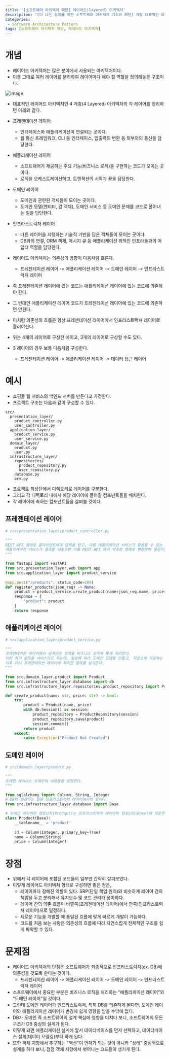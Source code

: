 ```yaml
---
title: '[소프트웨어 아키텍처 패턴] 레이어드(layered) 아키텍처'
description: "[더 나은 설계를 위한 소프트웨어 아키텍처 기초와 패턴] 가장 대표적인 아키텍처 패턴인 레이어드(layered) 아키텍처"
categories:
 - Software Architecture Pattern
tags: [소프트웨어 아키텍처 패턴, 레이어드 아키텍처]
---
```


# 개념
- 레이어드 아키텍처는 많은 분야에서 사용되는 아키텍처이다.
- 이름 그대로 여러 레이어를 분리하여 레이어마다 해야 할 역할을 정의해놓은 구조이다.

![image](https://user-images.githubusercontent.com/79494088/175446442-f3998d69-2e77-4b08-a9b7-8deacb6bd2ff.png)

- 대표적인 레이어드 아키텍처인 4 계층(4 Layered) 아키텍처의 각 레이어를 정리하면 아래와 같다.

- 프레젠테이션 레이어
  - 인터페이스와 애플리케이션이 연결되는 곳이다.
  - 웹 통신 프레임워크, CLI 등 인터페이스, 입출력의 변환 등 외부와의 통신을 담당한다.
- 애플리케이션 레이어
  - 소프트웨어가 제공하는 주요 기능(비즈니스 로직)을 구현하는 코드가 모이는 곳이다.
  - 로직을 오케스트레이션하고, 트랜잭션의 시작과 끝을 담당한다.
- 도메인 레이어
  - 도메인과 관련된 객체들이 모이는 곳이다.
  - 도메인 모델(엔티티, 값 객체), 도메인 서비스 등 도메인 문제를 코드로 풀어내는 일을 담당한다.
- 인프라스트럭처 레이어
  - 다른 레이어을 지탱하는 기술적 기반을 담은 객체들이 모이는 곳이다.
  - DB와의 연결, ORM 객체, 메시지 큐 등 애플리케이션 외적인 인프라들과의 어댑터 역할을 담당한다.

- 레이어드 아키텍처는 의존성의 방향이 다음처럼 흐른다.
  - 프레젠테이션 레이어 -> 애플리케이션 레이어 -> 도메인 레이어 -> 인프라스트럭처 레이어
- 즉 프레젠테이션 레이어에 있는 코드는 애플리케이션 레이어에 있는 코드에 의존해야 한다.
- 그 반대인 애플리케이션 레이어 코드가 프레젠테이션 레이어에 있는 코드에 의존하면 안된다.
- 이처럼 의존성의 흐름은 항상 프레젠테이션 레이어에서 인프라스트럭쳐 레이어로 흘러야한다.

- 위는 4개의 레이어로 구성한 예이고, 3개의 레이어로 구성할 수도 있다.
- 3 레이어의 경우 보통 다음처럼 구성한다.
  - 프레젠테이션 레이어 -> 애플리케이션 레이어 -> 데이터 접근 레이어

# 예시
- 쇼핑몰 웹 서비스의 백엔드 서버를 만든다고 가정한다.
- 프로젝트 구조는 다음과 같이 구성할 수 있다.

```
src/
  presentation_layer/
    product_controller.py
    user_controller.py
  application_layer/
    product_service.py
    user_service.py
  domain_layer/
    product.py
    user.py
  infrastructure_layer/
  	repositories/
  	  product_repository.py
  	  user_repository.py
    database.py
    orm.py
```

- 프로젝트 최상단에서 디렉토리로 레이어를 구분한다.
- 그리고 각 디렉토리 내에서 해당 레이어에 들어갈 컴포넌트들을 배치한다.
- 각 레이어에 속하는 컴포넌트들을 살펴볼 것이다.

## 프레젠테이션 레이어
```py
# src/presentation_layer/product_controller.py

"""
REST API 형태로 클라이언트에게 입력을 받고, 이를 애플리케이션 서비스가 활용할 수 있는 형태로 바꾸어 전달한다.
애플리케이션 서비스가 결과를 내놓으면 이를 REST API 에서 약속한 형태로 변환하여 클라이언트에게 HTTP 통신으로 반환한다.
"""

from fastapi import FastAPI
from src.presentation_layer.web import app
from src.application_layer import product_service
        
@app.post("/products", status_code=200)
def register_products(json_req) -> None:
    product = product_service.create_product(name=json_req.name, price=json_req.price)
    response = {
        "product": product
    }
    return response
```


## 애플리케이션 레이어
```py
# src/application_layer/product_service.py

"""
프레젠테이션 레이어에서 넘겨받은 입력을 비즈니스 로직에 맞게 처리한다. 
이런 처리 로직을 서비스라고 하는데, 필요에 따라 도메인 모델을 만들고, 저장소에 저장하는 등 여러 세부적인 로직을 오케스트레이션한다.
이후 다시 프레젠테이션 레이어에 처리한 결과를 넘겨준다.
"""

from src.domain_layer.product import Product
from src.infrastructure_layer.database import db
from src.infrastructure_layer.repositories.product_repository import ProductRepository

def create_product(name: str, price: str) -> bool:
    try:
        product = Product(name, price)
        with db.Session() as session:
            product_repository = ProductRepository(session)
            product_repository.save(product)
            session.commit()
        return product
    except:
        raise Exception("Product Not Created")
```

## 도메인 레이어
```py
# src/domain_layer/product.py

"""
도메인 레이어는 도메인의 내용들을 표현한다.
"""

from sqlalchemy import Column, String, Integer
# DB와 연결하는 일은 인프라스트럭처 레이어에서의 일이다.
from src.infrastructure_layer.database import Base  

# 도메인 레이어의 컴포넌트(Product)는 인프라스트럭쳐 레이어의 컴포넌트(Base)에 의존한다.
class Product(Base):
    __tablename__ = 'product'
    
    id = Column(Integer, primary_key=True)
    name = Column(String)
    price = Column(Integer)
```

# 장점
- 위에서 각 레이어에 포함된 코드들의 일부만 간략히 살펴보았다.
- 이렇게 레이어드 아키텍처 형태로 구성하면 좋은 점은,
  - 레이어마다 정해진 역할이 있다. SRP(단일 책임 원칙)와 비슷하게 레이어 간의 책임을 두고 분리해서 유지보수 및 코드 관리가 용이하다.
  - 레이어 간의 의존 흐름이 바깥쪽(프레젠테이션 레이어)에서 안쪽(인프라스트럭쳐 레이어)으로 일정하다.
  - 새로운 기능을 개발할 때 통일된 흐름에 맞게 빠르게 개발이 가능하다.
  - 코드를 처음 보는 사람은 의존성의 흐름에 따라 자연스럽게 전체적인 구조를 쉽게 파악할 수 있다.

# 문제점
- 레이어드 아키텍처의 단점은 소프트웨어가 최종적으로 인프라스트럭처(ex. DB)에 의존성을 갖도록 한다는 것이다.
  - 프레젠테이션 레이어 -> 애플리케이션 레이어 -> 도메인 레이어 -> 인프라스트럭쳐 레이어
- 소프트웨어에서 중요한 부분은 비즈니스 로직을 처리하는 "애플리케이션 레이어"와 "도메인 레이어"일 것이다.
- 그런데 도메인 레이어가 인프라스트럭쳐, 특히 DB를 의존하게 된다면, 도메인 레이어와 애플리케이션 레이어가 변경에 쉽게 영향을 받을 수밖에 없다.
- DB가 도메인 즉 소프트웨어의 설계 핵심에 영향을 미치다 보니, 소프트웨어의 모든 구조가 DB 중심의 설계가 된다.
- 이렇게 되면 애플리케이션 설계에 앞서 데이터베이스를 먼저 선택하고, 데이터베이스 설계(데이터 모델링)부터 하게 된다.
- 또한 객체 지향에서 추구하는 "액션"이 먼저가 되는 것이 아니라 "상태" 중심적으로 설계를 하다 보니, 점점 객체 지향에서 벗어나는 코드들이 생기게 된다.